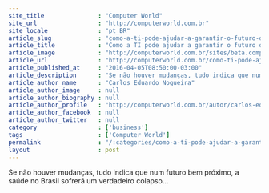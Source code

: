 ```yaml
---
site_title               : "Computer World"
site_url                 : "http://computerworld.com.br"
site_locale              : "pt_BR"
article_slug             : "como-a-ti-pode-ajudar-a-garantir-o-futuro-da-saude-no-brasil"
article_title            : "Como a TI pode ajudar a garantir o futuro da saúde no Brasil"
article_image            : "http://computerworld.com.br/sites/beta.computerworld.com.br/files/news_articles/saude_health_0.jpg"
article_url              : "http://computerworld.com.br/como-ti-pode-ajudar-garantir-o-futuro-da-saude-no-brasil"
article_published_at     : "2016-04-05T08:50:00-03:00"
article_description      : "Se não houver mudanças, tudo indica que num futuro bem próximo, a saúde no Brasil sofrerá um verdadeiro colapso..."
article_author_name      : "Carlos Eduardo Nogueira"
article_author_image     : null
article_author_biography : null
article_author_profile   : "http://computerworld.com.br/autor/carlos-eduardo-nogueira"
article_author_facebook  : null
article_author_twitter   : null
category                 : ['business']
tags                     : ['Computer World']
permalink                : "/:categories/como-a-ti-pode-ajudar-a-garantir-o-futuro-da-saude-no-brasil/"
layout                   : post
---
```


Se não houver mudanças, tudo indica que num futuro bem próximo, a saúde no Brasil sofrerá um verdadeiro colapso...

